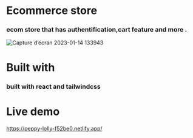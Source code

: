 # Ecommerce store

### ecom store that has authentification,cart feature and more .



![Capture d’écran 2023-01-14 133943](https://user-images.githubusercontent.com/69359301/212471955-56454986-e25b-4387-833c-e3c180224a0d.png)


# Built with 

 ### built with react and tailwindcss

# Live demo

https://peppy-lolly-f52be0.netlify.app/
